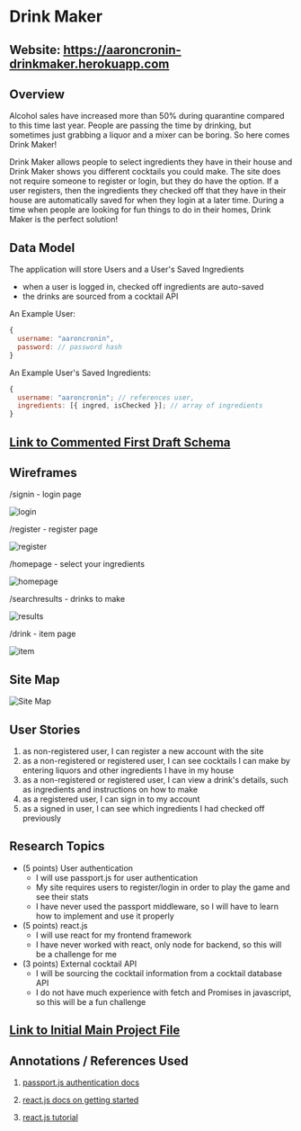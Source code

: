 # Drink Maker

## Website: https://aaroncronin-drinkmaker.herokuapp.com

## Overview

Alcohol sales have increased more than 50% during quarantine compared to this time last year. People are passing the time by drinking, but sometimes just grabbing a liquor and a mixer can be boring. So here comes Drink Maker!

Drink Maker allows people to select ingredients they have in their house and Drink Maker shows you different cocktails you could make. The site does not require someone to register or login, but they do have the option. If a user registers, then the ingredients they checked off that they have in their house are automatically saved for when they login at a later time. During a time when people are looking for fun things to do in their homes, Drink Maker is the perfect solution!

## Data Model

The application will store Users and a User's Saved Ingredients

- when a user is logged in, checked off ingredients are auto-saved
- the drinks are sourced from a cocktail API

An Example User:

```javascript
{
  username: "aaroncronin",
  password: // password hash
}
```

An Example User's Saved Ingredients:

```javascript
{
  username: "aaroncronin"; // references user,
  ingredients: [{ ingred, isChecked }]; // array of ingredients
}
```

## [Link to Commented First Draft Schema](db.js)

## Wireframes

/signin - login page

![login](src/charts/wireframes/signin.png)

/register - register page

![register](src/charts/wireframes/register.png)

/homepage - select your ingredients

![homepage](src/charts/wireframes/homepage.png)

/searchresults - drinks to make

![results](src/charts/wireframes/searchresults.png)

/drink - item page

![item](src/charts/wireframes/drink.png)

## Site Map

![Site Map](src/charts/sitemap.png)

## User Stories

1. as non-registered user, I can register a new account with the site
2. as a non-registered or registered user, I can see cocktails I can make by entering liquors and other ingredients I have in my house
3. as a non-registered or registered user, I can view a drink's details, such as ingredients and instructions on how to make
4. as a registered user, I can sign in to my account
5. as a signed in user, I can see which ingredients I had checked off previously

## Research Topics

- (5 points) User authentication
  - I will use passport.js for user authentication
  - My site requires users to register/login in order to play the game and see their stats
  - I have never used the passport middleware, so I will have to learn how to implement and use it properly
- (5 points) react.js
  - I will use react for my frontend framework
  - I have never worked with react, only node for backend, so this will be a challenge for me
- (3 points) External cocktail API
  - I will be sourcing the cocktail information from a cocktail database API
  - I do not have much experience with fetch and Promises in javascript, so this will be a fun challenge

## [Link to Initial Main Project File](app.js)

## Annotations / References Used

1. [passport.js authentication docs](http://passportjs.org/docs)

2. [react.js docs on getting started](https://reactjs.org/docs/getting-started.html)

3. [react.js tutorial](https://www.youtube.com/watch?v=sBws8MSXN7A)
